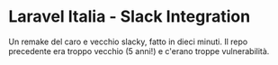 # Laravel Italia - Slack Integration

Un remake del caro e vecchio slacky, fatto in dieci minuti. Il repo precedente era troppo vecchio (5 anni!) e c'erano troppe vulnerabilità.
